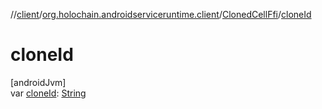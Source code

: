 //[client](../../../index.md)/[org.holochain.androidserviceruntime.client](../index.md)/[ClonedCellFfi](index.md)/[cloneId](clone-id.md)

# cloneId

[androidJvm]\
var [cloneId](clone-id.md): [String](https://kotlinlang.org/api/core/kotlin-stdlib/kotlin/-string/index.html)